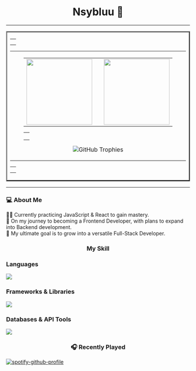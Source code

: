 <h1 align="center">Nsybluu 🚀</h1>

<hr/>


<table align="center" border="2" width="100%">
  <tr>
    <td>
      <table width="100%">
        <tr><td height="16"></td></tr>
      </table>
      <table width="100%">
        <tr>
          <td width="16"></td>   
          <td>
            <table width="100%">
              <tr>
                <td align="center">
                  <img height="180"
                       src="https://github-readme-stats.vercel.app/api?username=Nsybluu&show_icons=true&rank_icon=github&theme=algolia" />
                </td>
                <td width="24"></td>
                <td align="center">
                  <img height="180"
                       src="https://github-readme-stats.vercel.app/api/top-langs/?username=Nsybluu&layout=compact&theme=algolia" />
                </td>
              </tr>
            </table>
            <table width="100%">
              <tr><td height="20"></td></tr>
            </table>
            <p align="center">
              <img
                src="https://github-profile-trophy.vercel.app/?username=Nsybluu&theme=algolia&no-frame=false&margin-w=18&margin-h=16&row=1&column=6"
                alt="GitHub Trophies" />
            </p>
          </td>
          <td width="16"></td>  
        </tr>
      </table>
      <table width="100%">
        <tr><td height="16"></td></tr>
      </table>
    </td>
  </tr>
</table>

<hr/>

<h3 align="left">💻 About Me</h3>

<p align="left">
👨‍💻 Currently practicing JavaScript & React to gain mastery. <br>
🌱 On my journey to becoming a Frontend Developer, with plans to expand into Backend development. <br>
🎯 My ultimate goal is to grow into a versatile Full-Stack Developer. <br>
</p>

###

<h3 align="center">My Skill</h3>

<h3 align="left">Languages</h3>

<p align="left">
  <a href="https://skillicons.dev">
    <img src="https://skillicons.dev/icons?i=html,css,js,ts,py,java" />
  </a>
</p>

<h3 align="left">Frameworks & Libraries</h3>

<p align="left">
  <a href="https://skillicons.dev">
    <img src="https://skillicons.dev/icons?i=react,tailwind,nodejs,discordjs,selenium" />
  </a>
</p>



<h3 align="left">Databases & API Tools</h3>

<p align="left">
  <a href="https://skillicons.dev">
    <img src="https://skillicons.dev/icons?i=sqlite,postgres,mysql,postman" />
  </a>
</p>



<h3 align="center">🎧 Recently Played</h3>

[![spotify-github-profile](https://spotify-github-profile.kittinanx.com/api/view?uid=31jdltkjnbhtr7jmkgyprwlctxgq&cover_image=true&theme=default&show_offline=false&background_color=121212&interchange=false)](https://spotify-github-profile.kittinanx.com/api/view?uid=31jdltkjnbhtr7jmkgyprwlctxgq&redirect=true)
